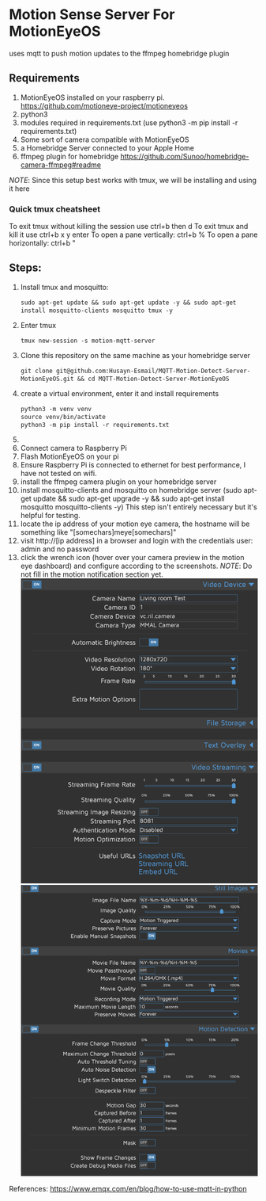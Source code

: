 # Motion Sense Server For MotionEyeOS

uses mqtt to push motion updates to the ffmpeg homebridge plugin

## Requirements
1. MotionEyeOS installed on your raspberry pi.
https://github.com/motioneye-project/motioneyeos
2. python3
3. modules required in requirements.txt (use python3 -m pip install -r requirements.txt)
4. Some sort of camera compatible with MotionEyeOS
5. a Homebridge Server connected to your Apple Home
6. ffmpeg plugin for homebridge
https://github.com/Sunoo/homebridge-camera-ffmpeg#readme

*NOTE*: Since this setup best works with tmux, we will be installing and using it here
### Quick tmux cheatsheet
To exit tmux without killing the session use ctrl+b then d
To exit tmux and kill it use ctrl+b x y enter
To open a pane vertically: ctrl+b %
To open a pane horizontally: ctrl+b "

## Steps:
1. Install tmux and mosquitto:
   ```
   sudo apt-get update && sudo apt-get update -y && sudo apt-get install mosquitto-clients mosquitto tmux -y
   ```
2. Enter tmux
   ```
   tmux new-session -s motion-mqtt-server
   ```
3. Clone this repository on the same machine as your homebridge server
    ```
    git clone git@github.com:Husayn-Esmail/MQTT-Motion-Detect-Server-MotionEyeOS.git && cd MQTT-Motion-Detect-Server-MotionEyeOS
    ```
4. create a virtual environment, enter it and install requirements
   ```
   python3 -m venv venv
   source venv/bin/activate
   python3 -m pip install -r requirements.txt
   ```
5. 
6. Connect camera to Raspberry Pi
7. Flash MotionEyeOS on your pi
8. Ensure Raspberry Pi is connected to ethernet for best performance, I have not tested on wifi.
9.  install the ffmpeg camera plugin on your homebridge server
10. install mosquitto-clients and mosquitto on homebridge server 
   (sudo apt-get update && sudo apt-get upgrade -y && sudo apt-get install mosquitto mosquitto-clients -y)
   This step isn't entirely necessary but it's helpful for testing.
11. locate the ip address of your motion eye camera, the hostname will be something like "[somechars]meye[somechars]" 
12. visit http://[ip address] in a browser and login with the credentials user: admin and no password
13. click the wrench icon (hover over your camera preview in the motion eye dashboard) and configure according to the screenshots.
    *NOTE*: Do not fill in the motion notification section yet. 
![ss1](images/screenshot1.png/?raw=true "title")
![ss2](images/screenshot2.png/?raw=true "asdf")




References:
https://www.emqx.com/en/blog/how-to-use-mqtt-in-python



